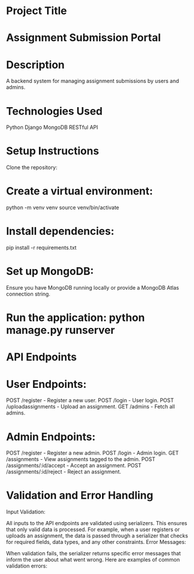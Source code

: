 # Project Title

# Assignment Submission Portal

# Description

A backend system for managing assignment submissions by users and admins.
# Technologies Used
Python
Django 
MongoDB
RESTful API

# Setup Instructions
Clone the repository:


# Create a virtual environment:
python -m venv venv
source venv/bin/activate


# Install dependencies:
pip install -r requirements.txt


# Set up MongoDB:

Ensure you have MongoDB running locally or provide a MongoDB Atlas connection string.
# Run the application: python manage.py runserver
# API Endpoints
# User Endpoints:
POST /register - Register a new user.
POST /login - User login.
POST /uploadassignments - Upload an assignment.
GET /admins - Fetch all admins.
# Admin Endpoints:
POST /register - Register a new admin.
POST /login - Admin login.
GET /assignments - View assignments tagged to the admin.
POST /assignments/:id/accept - Accept an assignment.
POST /assignments/:id/reject - Reject an assignment.

# Validation and Error Handling
Input Validation:

All inputs to the API endpoints are validated using serializers. This ensures that only valid data is processed.
For example, when a user registers or uploads an assignment, the data is passed through a serializer that checks for required fields, data types, and any other constraints.
Error Messages:

When validation fails, the serializer returns specific error messages that inform the user about what went wrong. Here are examples of common validation errors:
